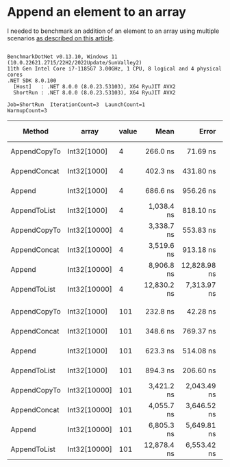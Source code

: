 # Append an element to an array

I needed to benchmark an addition of an element to an array using multiple scenarios [as described on this article](https://www.techiedelight.com/add-new-elements-array-csharp/).

```

BenchmarkDotNet v0.13.10, Windows 11 (10.0.22621.2715/22H2/2022Update/SunValley2)
11th Gen Intel Core i7-1185G7 3.00GHz, 1 CPU, 8 logical and 4 physical cores
.NET SDK 8.0.100
  [Host]   : .NET 8.0.0 (8.0.23.53103), X64 RyuJIT AVX2
  ShortRun : .NET 8.0.0 (8.0.23.53103), X64 RyuJIT AVX2

Job=ShortRun  IterationCount=3  LaunchCount=1  
WarmupCount=3  

```
| Method       | array        | value | Mean        | Error        | StdDev    | StdErr    | Min         | Max         | Op/s        | Ratio | Gen0    | Gen1   | Allocated | Alloc Ratio |
|------------- |------------- |------ |------------:|-------------:|----------:|----------:|------------:|------------:|------------:|------:|--------:|-------:|----------:|------------:|
| AppendCopyTo | Int32[1000]  | 4     |    266.0 ns |     71.69 ns |   3.93 ns |   2.27 ns |    263.3 ns |    270.5 ns | 3,759,993.2 |  0.39 |  0.6423 |      - |   3.94 KB |        1.00 |
| AppendConcat | Int32[1000]  | 4     |    402.3 ns |    431.80 ns |  23.67 ns |  13.67 ns |    375.9 ns |    421.4 ns | 2,485,504.3 |  0.59 |  0.6657 |      - |   4.08 KB |        1.04 |
| Append       | Int32[1000]  | 4     |    686.6 ns |    956.26 ns |  52.42 ns |  30.26 ns |    655.4 ns |    747.1 ns | 1,456,399.4 |  1.00 |  0.6418 |      - |   3.94 KB |        1.00 |
| AppendToList | Int32[1000]  | 4     |  1,038.4 ns |    818.10 ns |  44.84 ns |  25.89 ns |    992.8 ns |  1,082.4 ns |   963,038.6 |  1.52 |  2.5673 | 0.0916 |  15.73 KB |        4.00 |
| AppendCopyTo | Int32[10000] | 4     |  3,338.7 ns |    553.83 ns |  30.36 ns |  17.53 ns |  3,304.0 ns |  3,360.3 ns |   299,518.0 |  4.88 |  6.3248 |      - |  39.09 KB |        9.93 |
| AppendConcat | Int32[10000] | 4     |  3,519.6 ns |    913.18 ns |  50.05 ns |  28.90 ns |  3,490.2 ns |  3,577.4 ns |   284,125.6 |  5.15 |  6.3667 |      - |  39.23 KB |        9.96 |
| Append       | Int32[10000] | 4     |  8,906.8 ns | 12,828.98 ns | 703.20 ns | 405.99 ns |  8,276.6 ns |  9,665.3 ns |   112,273.5 | 13.03 |  6.3171 |      - |  39.09 KB |        9.93 |
| AppendToList | Int32[10000] | 4     | 12,830.2 ns |  7,313.97 ns | 400.90 ns | 231.46 ns | 12,373.0 ns | 13,121.5 ns |    77,941.1 | 18.78 | 25.4211 | 8.4534 | 156.36 KB |       39.71 |
|              |              |       |             |              |           |           |             |             |             |       |         |        |           |             |
| AppendCopyTo | Int32[1000]  | 101   |    232.8 ns |     42.28 ns |   2.32 ns |   1.34 ns |    231.1 ns |    235.4 ns | 4,295,496.4 |  0.37 |  0.6423 |      - |   3.94 KB |        1.00 |
| AppendConcat | Int32[1000]  | 101   |    348.6 ns |    769.37 ns |  42.17 ns |  24.35 ns |    310.3 ns |    393.8 ns | 2,868,297.9 |  0.56 |  0.6657 |      - |   4.08 KB |        1.04 |
| Append       | Int32[1000]  | 101   |    623.3 ns |    514.08 ns |  28.18 ns |  16.27 ns |    592.8 ns |    648.3 ns | 1,604,300.3 |  1.00 |  0.6418 |      - |   3.94 KB |        1.00 |
| AppendToList | Int32[1000]  | 101   |    894.3 ns |    206.60 ns |  11.32 ns |   6.54 ns |    884.1 ns |    906.5 ns | 1,118,136.3 |  1.44 |  2.5673 | 0.0916 |  15.73 KB |        4.00 |
| AppendCopyTo | Int32[10000] | 101   |  3,421.2 ns |  2,043.49 ns | 112.01 ns |  64.67 ns |  3,354.1 ns |  3,550.6 ns |   292,291.0 |  5.49 |  6.3286 |      - |  39.09 KB |        9.93 |
| AppendConcat | Int32[10000] | 101   |  4,055.7 ns |  3,646.52 ns | 199.88 ns | 115.40 ns |  3,857.7 ns |  4,257.4 ns |   246,565.3 |  6.53 |  6.3629 |      - |  39.23 KB |        9.96 |
| Append       | Int32[10000] | 101   |  6,805.3 ns |  5,649.81 ns | 309.69 ns | 178.80 ns |  6,543.0 ns |  7,147.0 ns |   146,943.3 | 10.92 |  6.3171 |      - |  39.09 KB |        9.93 |
| AppendToList | Int32[10000] | 101   | 12,878.4 ns |  6,553.42 ns | 359.21 ns | 207.39 ns | 12,546.9 ns | 13,260.1 ns |    77,649.1 | 20.70 | 25.4211 | 8.4229 | 156.36 KB |       39.71 |
